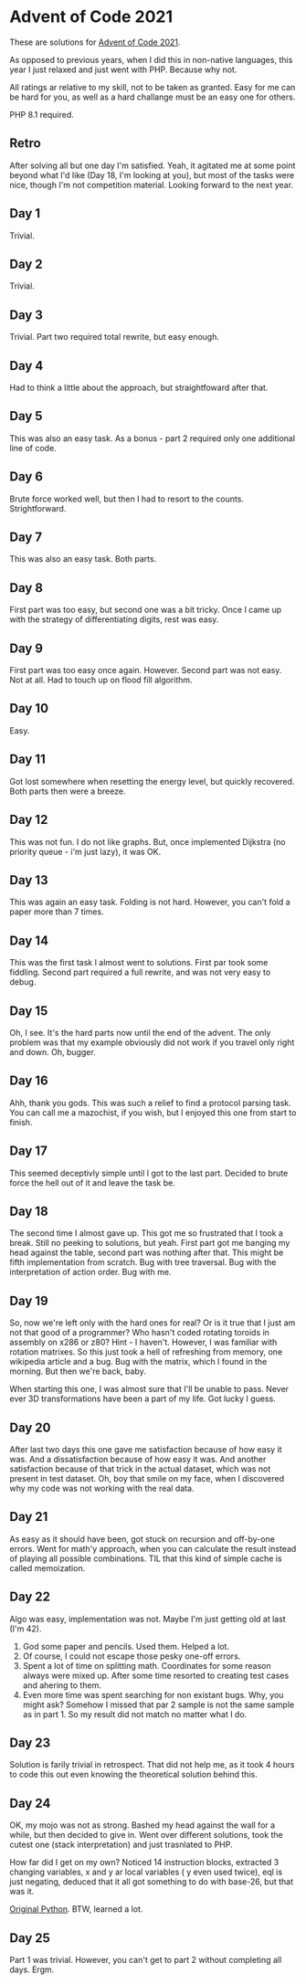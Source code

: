 # Advent of Code 2021

These are solutions for [Advent of Code 2021](https://adventofcode.com/2021).

As opposed to previous years, when I did this in non-native languages, this year I just relaxed and just went with PHP.
Because why not.

All ratings ar relative to my skill, not to be taken as granted. Easy for me can be hard for you, as well as a hard
challange must be an easy one for others.

PHP 8.1 required.

## Retro

After solving all but one day I'm satisfied. Yeah, it agitated me at some point beyond what I'd like (Day 18, I'm
looking at you), but most of the tasks were nice, though I'm not competition material. Looking forward to the next year.

## Day 1

Trivial.

## Day 2

Trivial.

## Day 3

Trivial. Part two required total rewrite, but easy enough.

## Day 4

Had to think a little about the approach, but straightfoward after that.

## Day 5

This was also an easy task. As a bonus - part 2 required only one additional line of code.

## Day 6

Brute force worked well, but then I had to resort to the counts. Strightforward.

## Day 7

This was also an easy task. Both parts.

## Day 8

First part was too easy, but second one was a bit tricky. Once I came up with the strategy of differentiating digits,
rest was easy.

## Day 9

First part was too easy once again. However. Second part was not easy. Not at all. Had to touch up on flood fill
algorithm.

## Day 10

Easy.

## Day 11

Got lost somewhere when resetting the energy level, but quickly recovered. Both parts then were a breeze.

## Day 12

This was not fun. I do not like graphs. But, once implemented Dijkstra (no priority queue - i'm just lazy), it was OK.

## Day 13

This was again an easy task. Folding is not hard. However, you can't fold a paper more than 7 times.

## Day 14

This was the first task I almost went to solutions. First par took some fiddling. Second part required a full rewrite,
and was not very easy to debug.

## Day 15

Oh, I see. It's the hard parts now until the end of the advent. The only problem was that my example obviously did not
work if you travel only right and down. Oh, bugger.

## Day 16

Ahh, thank you gods. This was such a relief to find a protocol parsing task. You can call me a mazochist, if you wish,
but I enjoyed this one from start to finish.

## Day 17

This seemed deceptivly simple until I got to the last part. Decided to brute force the hell out of it and leave the task
be.

## Day 18

The second time I almost gave up. This got me so frustrated that I took a break. Still no peeking to solutions, but
yeah. First part got me banging my head against the table, second part was nothing after that. This might be fifth
implementation from scratch. Bug with tree traversal. Bug with the interpretation of action order. Bug with me.

## Day 19

So, now we're left only with the hard ones for real? Or is it true that I just am not that good of a programmer? Who
hasn't coded rotating toroids in assembly on x286 or z80? Hint - I haven't. However, I was familiar with rotation
matrixes. So this just took a hell of refreshing from memory, one wikipedia article and a bug. Bug with the matrix,
which I found in the morning. But then we're back, baby.

When starting this one, I was almost sure that I'll be unable to pass. Never ever 3D transformations have been a part of
my life. Got lucky I guess.

## Day 20

After last two days this one gave me satisfaction because of how easy it was. And a dissatisfaction because of how easy
it was. And another satisfaction because of that trick in the actual dataset, which was not present in test dataset. Oh,
boy that smile on my face, when I discovered why my code was not working with the real data.

## Day 21

As easy as it should have been, got stuck on recursion and off-by-one errors. Went for math'y approach, when you can
calculate the result instead of playing all possible combinations. TIL that this kind of simple cache is called
memoization.

## Day 22

Algo was easy, implementation was not. Maybe I'm just getting old at last (I'm 42).

1. God some paper and pencils. Used them. Helped a lot.
2. Of course, I could not escape those pesky one-off errors.
3. Spent a lot of time on splitting math. Coordinates for some reason always were mixed up. After some time resorted to
   creating test cases and ahering to them.
4. Even more time was spent searching for non existant bugs. Why, you might ask? Somehow I missed that par 2 sample is
   not the same sample as in part 1. So my result did not match no matter what I do.

## Day 23

Solution is farily trivial in retrospect. That did not help me, as it took 4 hours to code this out even knowing the
theoretical solution behind this.

## Day 24

OK, my mojo was not as strong. Bashed my head against the wall for a while, but then decided to give in. Went over
different solutions, took the cutest one (stack interpretation) and just trasnlated to PHP.

How far did I get on my own? Noticed 14 instruction blocks, extracted 3 changing variables, x and y ar local variables (
y even used twice), eql is just negating, deduced that it all got something to do with base-26, but that was it.

[Original Python](https://old.reddit.com/r/adventofcode/comments/rnejv5/2021_day_24_solutions/hpuu3e0/). BTW, learned a
lot.

## Day 25

Part 1 was trivial. However, you can't get to part 2 without completing all days. Ergm.